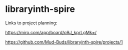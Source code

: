 # libraryinth-spire

Links to project planning:

https://miro.com/app/board/o9J_kprLgMk=/

https://github.com/Mud-Buds/libraryinth-spire/projects/1

